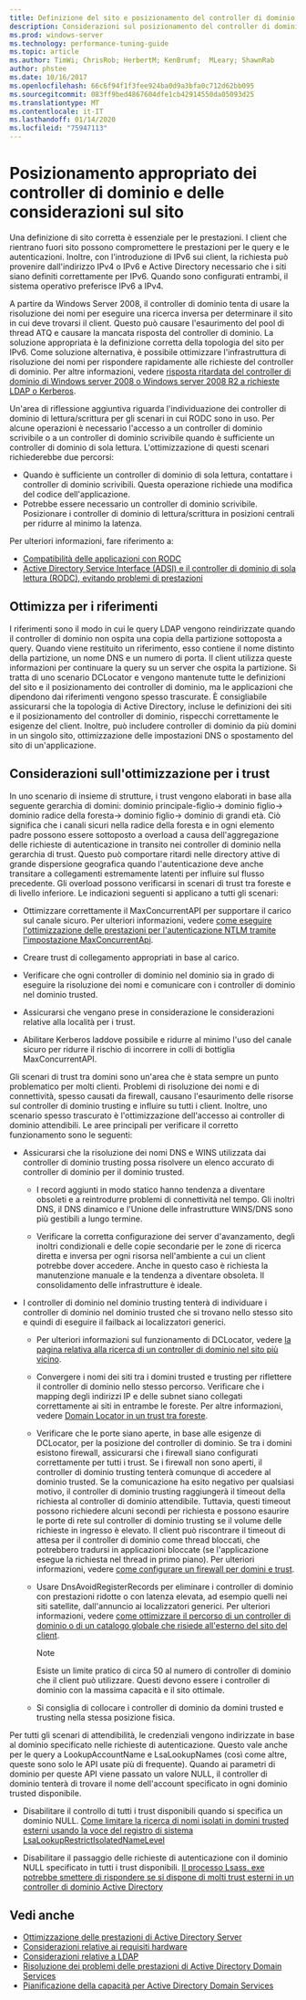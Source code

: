 ```yaml
---
title: Definizione del sito e posizionamento del controller di dominio in consente di ottimizzare le prestazioni
description: Considerazioni sul posizionamento del controller di dominio e della definizione del sito in Active Directory ottimizzazione delle prestazioni.
ms.prod: windows-server
ms.technology: performance-tuning-guide
ms.topic: article
ms.author: TimWi; ChrisRob; HerbertM; KenBrumf;  MLeary; ShawnRab
author: phstee
ms.date: 10/16/2017
ms.openlocfilehash: 66c6f94f1f3fee924ba0d9a3bfa0c712d62bb095
ms.sourcegitcommit: 083ff9bed4867604dfe1cb42914550da05093d25
ms.translationtype: MT
ms.contentlocale: it-IT
ms.lasthandoff: 01/14/2020
ms.locfileid: "75947113"
---
```

# <a name="proper-placement-of-domain-controllers-and-site-considerations"></a>Posizionamento appropriato dei controller di dominio e delle considerazioni sul sito

Una definizione di sito corretta è essenziale per le prestazioni. I client che rientrano fuori sito possono compromettere le prestazioni per le query e le autenticazioni. Inoltre, con l'introduzione di IPv6 sui client, la richiesta può provenire dall'indirizzo IPv4 o IPv6 e Active Directory necessario che i siti siano definiti correttamente per IPv6. Quando sono configurati entrambi, il sistema operativo preferisce IPv6 a IPv4.

A partire da Windows Server 2008, il controller di dominio tenta di usare la risoluzione dei nomi per eseguire una ricerca inversa per determinare il sito in cui deve trovarsi il client. Questo può causare l'esaurimento del pool di thread ATQ e causare la mancata risposta del controller di dominio. La soluzione appropriata è la definizione corretta della topologia del sito per IPv6. Come soluzione alternativa, è possibile ottimizzare l'infrastruttura di risoluzione dei nomi per rispondere rapidamente alle richieste del controller di dominio. Per altre informazioni, vedere [risposta ritardata del controller di dominio di Windows server 2008 o Windows server 2008 R2 a richieste LDAP o Kerberos](https://support.microsoft.com/kb/2668820).

Un'area di riflessione aggiuntiva riguarda l'individuazione dei controller di dominio di lettura/scrittura per gli scenari in cui RODC sono in uso.  Per alcune operazioni è necessario l'accesso a un controller di dominio scrivibile o a un controller di dominio scrivibile quando è sufficiente un controller di dominio di sola lettura.  L'ottimizzazione di questi scenari richiederebbe due percorsi:
-   Quando è sufficiente un controller di dominio di sola lettura, contattare i controller di dominio scrivibili.  Questa operazione richiede una modifica del codice dell'applicazione.
-   Potrebbe essere necessario un controller di dominio scrivibile.  Posizionare i controller di dominio di lettura/scrittura in posizioni centrali per ridurre al minimo la latenza.

Per ulteriori informazioni, fare riferimento a:
-   [Compatibilità delle applicazioni con RODC](https://technet.microsoft.com/library/cc772597.aspx)
-   [Active Directory Service Interface (ADSI) e il controller di dominio di sola lettura (RODC), evitando problemi di prestazioni](https://blogs.technet.microsoft.com/fieldcoding/2012/06/24/active-directory-service-interface-adsi-and-the-read-only-domain-controller-rodc-avoiding-performance-issues/)

## <a name="optimize-for-referrals"></a>Ottimizza per i riferimenti

I riferimenti sono il modo in cui le query LDAP vengono reindirizzate quando il controller di dominio non ospita una copia della partizione sottoposta a query. Quando viene restituito un riferimento, esso contiene il nome distinto della partizione, un nome DNS e un numero di porta. Il client utilizza queste informazioni per continuare la query su un server che ospita la partizione. Si tratta di uno scenario DCLocator e vengono mantenute tutte le definizioni del sito e il posizionamento dei controller di dominio, ma le applicazioni che dipendono dai riferimenti vengono spesso trascurate. È consigliabile assicurarsi che la topologia di Active Directory, incluse le definizioni dei siti e il posizionamento del controller di dominio, rispecchi correttamente le esigenze del client. Inoltre, può includere controller di dominio da più domini in un singolo sito, ottimizzazione delle impostazioni DNS o spostamento del sito di un'applicazione.

## <a name="optimization-considerations-for-trusts"></a>Considerazioni sull'ottimizzazione per i trust

In uno scenario di insieme di strutture, i trust vengono elaborati in base alla seguente gerarchia di domini: dominio principale-figlio-&gt; dominio figlio-&gt; dominio radice della foresta-&gt; dominio figlio-&gt; dominio di grandi età. Ciò significa che i canali sicuri nella radice della foresta e in ogni elemento padre possono essere sottoposto a overload a causa dell'aggregazione delle richieste di autenticazione in transito nei controller di dominio nella gerarchia di trust. Questo può comportare ritardi nelle directory attive di grande dispersione geografica quando l'autenticazione deve anche transitare a collegamenti estremamente latenti per influire sul flusso precedente. Gli overload possono verificarsi in scenari di trust tra foreste e di livello inferiore. Le indicazioni seguenti si applicano a tutti gli scenari:

-   Ottimizzare correttamente il MaxConcurrentAPI per supportare il carico sul canale sicuro. Per ulteriori informazioni, vedere [come eseguire l'ottimizzazione delle prestazioni per l'autenticazione NTLM tramite l'impostazione MaxConcurrentApi](https://support.microsoft.com/kb/2688798/EN-US).

-   Creare trust di collegamento appropriati in base al carico.

-   Verificare che ogni controller di dominio nel dominio sia in grado di eseguire la risoluzione dei nomi e comunicare con i controller di dominio nel dominio trusted.

-   Assicurarsi che vengano prese in considerazione le considerazioni relative alla località per i trust.

-   Abilitare Kerberos laddove possibile e ridurre al minimo l'uso del canale sicuro per ridurre il rischio di incorrere in colli di bottiglia MaxConcurrentAPI.

Gli scenari di trust tra domini sono un'area che è stata sempre un punto problematico per molti clienti. Problemi di risoluzione dei nomi e di connettività, spesso causati da firewall, causano l'esaurimento delle risorse sul controller di dominio trusting e influire su tutti i client. Inoltre, uno scenario spesso trascurato è l'ottimizzazione dell'accesso ai controller di dominio attendibili. Le aree principali per verificare il corretto funzionamento sono le seguenti:

-   Assicurarsi che la risoluzione dei nomi DNS e WINS utilizzata dai controller di dominio trusting possa risolvere un elenco accurato di controller di dominio per il dominio trusted.

    -   I record aggiunti in modo statico hanno tendenza a diventare obsoleti e a reintrodurre problemi di connettività nel tempo. Gli inoltri DNS, il DNS dinamico e l'Unione delle infrastrutture WINS/DNS sono più gestibili a lungo termine.

    -   Verificare la corretta configurazione dei server d'avanzamento, degli inoltri condizionali e delle copie secondarie per le zone di ricerca diretta e inversa per ogni risorsa nell'ambiente a cui un client potrebbe dover accedere. Anche in questo caso è richiesta la manutenzione manuale e la tendenza a diventare obsoleta. Il consolidamento delle infrastrutture è ideale.

-   I controller di dominio nel dominio trusting tenterà di individuare i controller di dominio nel dominio trusted che si trovano nello stesso sito e quindi di eseguire il failback ai localizzatori generici.

    -   Per ulteriori informazioni sul funzionamento di DCLocator, vedere [la pagina relativa alla ricerca di un controller di dominio nel sito più vicino](https://technet.microsoft.com/library/cc978016.aspx).

    -   Convergere i nomi dei siti tra i domini trusted e trusting per riflettere il controller di dominio nello stesso percorso. Verificare che i mapping degli indirizzi IP e delle subnet siano collegati correttamente ai siti in entrambe le foreste. Per altre informazioni, vedere [Domain Locator in un trust tra foreste](https://blogs.technet.com/b/askds/archive/2008/09/24/domain-locator-across-a-forest-trust.aspx).

    -   Verificare che le porte siano aperte, in base alle esigenze di DCLocator, per la posizione del controller di dominio. Se tra i domini esistono firewall, assicurarsi che i firewall siano configurati correttamente per tutti i trust. Se i firewall non sono aperti, il controller di dominio trusting tenterà comunque di accedere al dominio trusted. Se la comunicazione ha esito negativo per qualsiasi motivo, il controller di dominio trusting raggiungerà il timeout della richiesta al controller di dominio attendibile. Tuttavia, questi timeout possono richiedere alcuni secondi per richiesta e possono esaurire le porte di rete sul controller di dominio trusting se il volume delle richieste in ingresso è elevato. Il client può riscontrare il timeout di attesa per il controller di dominio come thread bloccati, che potrebbero tradursi in applicazioni bloccate (se l'applicazione esegue la richiesta nel thread in primo piano). Per ulteriori informazioni, vedere [come configurare un firewall per domini e trust](https://support.microsoft.com/kb/179442).

    -   Usare DnsAvoidRegisterRecords per eliminare i controller di dominio con prestazioni ridotte o con latenza elevata, ad esempio quelli nei siti satellite, dall'annuncio ai localizzatori generici. Per ulteriori informazioni, vedere [come ottimizzare il percorso di un controller di dominio o di un catalogo globale che risiede all'esterno del sito del client](https://support.microsoft.com/kb/306602).

        > [!NOTE]
        > Esiste un limite pratico di circa 50 al numero di controller di dominio che il client può utilizzare. Questi devono essere i controller di dominio con la massima capacità e il sito ottimale.

    
    -  Si consiglia di collocare i controller di dominio da domini trusted e trusting nella stessa posizione fisica.

Per tutti gli scenari di attendibilità, le credenziali vengono indirizzate in base al dominio specificato nelle richieste di autenticazione. Questo vale anche per le query a LookupAccountName e LsaLookupNames (così come altre, queste sono solo le API usate più di frequente). Quando ai parametri di dominio per queste API viene passato un valore NULL, il controller di dominio tenterà di trovare il nome dell'account specificato in ogni dominio trusted disponibile.

-   Disabilitare il controllo di tutti i trust disponibili quando si specifica un dominio NULL. [Come limitare la ricerca di nomi isolati in domini trusted esterni usando la voce del registro di sistema LsaLookupRestrictIsolatedNameLevel](https://support.microsoft.com/kb/818024)

-   Disabilitare il passaggio delle richieste di autenticazione con il dominio NULL specificato in tutti i trust disponibili. [Il processo Lsass. exe potrebbe smettere di rispondere se si dispone di molti trust esterni in un controller di dominio Active Directory](https://support.microsoft.com/kb/923241/EN-US)

## <a name="see-also"></a>Vedi anche
- [Ottimizzazione delle prestazioni di Active Directory Server](index.md)
- [Considerazioni relative ai requisiti hardware](hardware-considerations.md)
- [Considerazioni relative a LDAP](ldap-considerations.md)
- [Risoluzione dei problemi delle prestazioni di Active Directory Domain Services](troubleshoot.md) 
- [Pianificazione della capacità per Active Directory Domain Services](https://go.microsoft.com/fwlink/?LinkId=324566)
